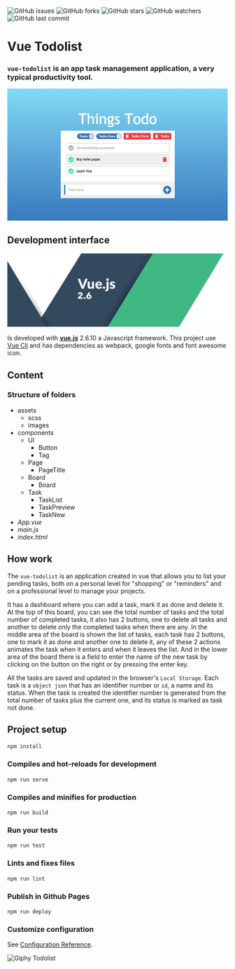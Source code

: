 ![GitHub issues](https://img.shields.io/github/issues/beatrizsmerino/vue-todolist)
![GitHub forks](https://img.shields.io/github/forks/beatrizsmerino/vue-todolist)
![GitHub stars](https://img.shields.io/github/stars/beatrizsmerino/vue-todolist)
![GitHub watchers](https://img.shields.io/github/watchers/beatrizsmerino/vue-todolist)
![GitHub last commit](https://img.shields.io/github/last-commit/beatrizsmerino/vue-todolist)

# Vue Todolist

### `vue-todolist` is an app task management application, a very typical productivity tool.

![Vue Todolist](README/images/vue-todolist.jpg)

## Development interface

![Vue logo](README/images/vue-js-2.jpg)

Is developed with **[vue.js](https://vuejs.org/)** 2.6.10 a Javascript framework. This project use [Vue Cli](https://cli.vuejs.org/) and has dependencies as webpack, google fonts and font awesome icon.

## Content

### Structure of folders

-   assets
    -   scss
    -   images
-   components
    -   UI
        -   Button
        -   Tag
    -   Page
        -   PageTitle
    -   Board
        -   Board
    -   Task
        -   TaskList
        -   TaskPreview
        -   TaskNew
-   _App.vue_
-   _main.js_
-   _index.html_

## How work

The `vue-todolist` is an application created in vue that allows you to list your pending tasks, both on a personal level for "shopping" or "reminders" and on a professional level to manage your projects.

It has a dashboard where you can add a task, mark it as done and delete it.
At the top of this board, you can see the total number of tasks and the total number of completed tasks, it also has 2 buttons, one to delete all tasks and another to delete only the completed tasks when there are any.
In the middle area of the board is shown the list of tasks, each task has 2 buttons, one to mark it as done and another one to delete it, any of these 2 actions animates the task when it enters and when it leaves the list.
And in the lower area of the board there is a field to enter the name of the new task by clicking on the button on the right or by pressing the enter key.

All the tasks are saved and updated in the browser's `Local Storage`.
Each task is a `object json` that has an identifier number or `id`, a name and its status. When the task is created the identifier number is generated from the total number of tasks plus the current one, and its status is marked as task not done.

## Project setup

```
npm install
```

### Compiles and hot-reloads for development

```
npm run serve
```

### Compiles and minifies for production

```
npm run build
```

### Run your tests

```
npm run test
```

### Lints and fixes files

```
npm run lint
```

### Publish in Github Pages

```
npm run deploy
```

### Customize configuration

See [Configuration Reference](https://cli.vuejs.org/config/).

![Giphy Todolist](https://media.giphy.com/media/B7o99rIuystY4/giphy.gif)
